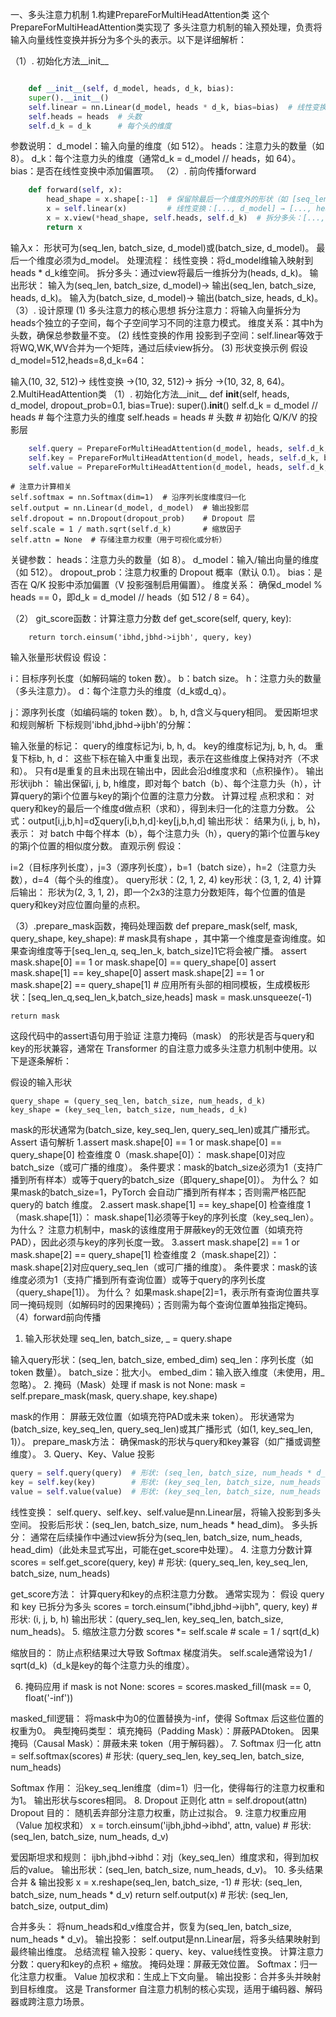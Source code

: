 
一、多头注意力机制
1.构建PrepareForMultiHeadAttention类
这个PrepareForMultiHeadAttention类实现了 多头注意力机制的输入预处理，负责将输入向量线性变换并拆分为多个头的表示。以下是详细解析：

（1）. 初始化方法__init__
```python

    def __init__(self, d_model, heads, d_k, bias):
    super().__init__()
    self.linear = nn.Linear(d_model, heads * d_k, bias=bias)  # 线性变换
    self.heads = heads  # 头数
    self.d_k = d_k      # 每个头的维度 
   ```

参数说明：
d_model：输入向量的维度（如 512）。
heads：注意力头的数量（如 8）。
d_k：每个注意力头的维度（通常d_k = d_model // heads，如 64）。
bias：是否在线性变换中添加偏置项。
（2）. 前向传播forward
```python
    def forward(self, x):
        head_shape = x.shape[:-1]  # 保留除最后一个维度外的形状（如 [seq_len, batch_size]）
        x = self.linear(x)         # 线性变换：[..., d_model] → [..., heads * d_k]
        x = x.view(*head_shape, self.heads, self.d_k)  # 拆分多头：[..., heads, d_k]
        return x 
   ```
输入x：
形状可为(seq_len, batch_size, d_model)或(batch_size, d_model)。
最后一个维度必须为d_model。
处理流程：
线性变换：将d_model维输入映射到heads * d_k维空间。
拆分多头：通过view将最后一维拆分为(heads, d_k)。
输出形状：
输入为(seq_len, batch_size, d_model)→ 输出(seq_len, batch_size, heads, d_k)。
输入为(batch_size, d_model)→ 输出(batch_size, heads, d_k)。
（3）. 设计原理
(1) 多头注意力的核心思想
拆分注意力：将输入向量拆分为heads个独立的子空间，每个子空间学习不同的注意力模式。
维度关系：其中h为头数，确保总参数量不变。
(2) 线性变换的作用
投影到子空间：self.linear等效于将WQ,WK,WV合并为一个矩阵，通过后续view拆分。
(3) 形状变换示例
假设d_model=512,heads=8,d_k=64：

输入(10, 32, 512)→ 线性变换 →(10, 32, 512)→ 拆分 →(10, 32, 8, 64)。
2.MultiHeadAttention类
（1）. 初始化方法__init__
def __init__(self, heads, d_model, dropout_prob=0.1, bias=True):
    super().__init__()
    self.d_k = d_model // heads  # 每个注意力头的维度
    self.heads = heads           # 头数
    # 初始化 Q/K/V 的投影层
```python
    self.query = PrepareForMultiHeadAttention(d_model, heads, self.d_k, bias=bias)
    self.key = PrepareForMultiHeadAttention(d_model, heads, self.d_k, bias=bias)
    self.value = PrepareForMultiHeadAttention(d_model, heads, self.d_k, bias=True)
```
    # 注意力计算相关
    self.softmax = nn.Softmax(dim=1)  # 沿序列长度维度归一化
    self.output = nn.Linear(d_model, d_model)  # 输出投影层
    self.dropout = nn.Dropout(dropout_prob)    # Dropout 层
    self.scale = 1 / math.sqrt(self.d_k)       # 缩放因子
    self.attn = None  # 存储注意力权重（用于可视化或分析）

关键参数：
heads：注意力头的数量（如 8）。
d_model：输入/输出向量的维度（如 512）。
dropout_prob：注意力权重的 Dropout 概率（默认 0.1）。
bias：是否在 Q/K 投影中添加偏置（V 投影强制启用偏置）。
维度关系：
确保d_model % heads == 0，即d_k = d_model // heads（如 512 / 8 = 64）。


（2） git_score函数：计算注意力分数
 def get_score(self, query, key):

        return torch.einsum('ibhd,jbhd->ijbh', query, key)

输入张量形状假设
假设：


i：目标序列长度（如解码端的 token 数）。
b：batch size。
h：注意力头的数量（多头注意力）。
d：每个注意力头的维度（d_k或d_q）。

j：源序列长度（如编码端的 token 数）。
b, h, d含义与query相同。
爱因斯坦求和规则解析
下标规则'ibhd,jbhd->ijbh'的分解：

输入张量的标记：
query的维度标记为i, b, h, d。
key的维度标记为j, b, h, d。
重复下标b, h, d：
这些下标在输入中重复出现，表示在这些维度上保持对齐（不求和）。
只有d是重复的且未出现在输出中，因此会沿d维度求和（点积操作）。
输出形状ijbh：
输出保留i, j, b, h维度，即对每个 batch（b）、每个注意力头（h），计算query的第i个位置与key的第j个位置的注意力分数。
计算过程
点积求和：
对query和key的最后一个维度d做点积（求和），得到未归一化的注意力分数。
公式：output[i,j,b,h]=d∑query[i,b,h,d]⋅key[j,b,h,d]
输出形状：
结果为(i, j, b, h)，表示：
对 batch 中每个样本（b），每个注意力头（h），query的第i个位置与key的第j个位置的相似度分数。
直观示例
假设：

i=2（目标序列长度），j=3（源序列长度），b=1（batch size），h=2（注意力头数），d=4（每个头的维度）。
query形状：(2, 1, 2, 4)
key形状：(3, 1, 2, 4)
计算后输出：
形状为(2, 3, 1, 2)，即一个2x3的注意力分数矩阵，每个位置的值是query和key对应位置向量的点积。

（3）.prepare_mask函数，掩码处理函数
def prepare_mask(self, mask, query_shape, key_shape):
    # mask具有shape ，其中第一个维度是查询维度。如果查询维度等于[seq_len_q, seq_len_k, batch_size]1它将会被广播。
    assert mask.shape[0] == 1 or mask.shape[0] == query_shape[0]
    assert mask.shape[1] == key_shape[0]
    assert mask.shape[2] == 1 or mask.shape[2] == query_shape[1]
    # 应用所有头部的相同模板，生成模板形状：[seq_len_q,seq_len_k,batch_size,heads]
    mask = mask.unsqueeze(-1)

    return mask

这段代码中的assert语句用于验证 注意力掩码（mask） 的形状是否与query和key的形状兼容，通常在 Transformer 的自注意力或多头注意力机制中使用。以下是逐条解析：

假设的输入形状
````
query_shape = (query_seq_len, batch_size, num_heads, d_k)
key_shape = (key_seq_len, batch_size, num_heads, d_k)
````
mask的形状通常为(batch_size, key_seq_len, query_seq_len)或其广播形式。
Assert 语句解析
1.assert mask.shape[0] == 1 or mask.shape[0] == query_shape[0]
检查维度 0（mask.shape[0]）：
mask.shape[0]对应batch_size（或可广播的维度）。
条件要求：mask的batch_size必须为1（支持广播到所有样本）或等于query的batch_size（即query_shape[0]）。
为什么？
如果mask的batch_size=1，PyTorch 会自动广播到所有样本；否则需严格匹配query的 batch 维度。
2.assert mask.shape[1] == key_shape[0]
检查维度 1（mask.shape[1]）：
mask.shape[1]必须等于key的序列长度（key_seq_len）。
为什么？
注意力机制中，mask的该维度用于屏蔽key的无效位置（如填充符PAD），因此必须与key的序列长度一致。
3.assert mask.shape[2] == 1 or mask.shape[2] == query_shape[1]
检查维度 2（mask.shape[2]）：
mask.shape[2]对应query_seq_len（或可广播的维度）。
条件要求：mask的该维度必须为1（支持广播到所有查询位置）或等于query的序列长度（query_shape[1]）。
为什么？
如果mask.shape[2]=1，表示所有查询位置共享同一掩码规则（如解码时的因果掩码）；否则需为每个查询位置单独指定掩码。
（4）forward前向传播
1. 输入形状处理
seq_len, batch_size, _ = query.shape

输入query形状：(seq_len, batch_size, embed_dim)
seq_len：序列长度（如 token 数量）。
batch_size：批大小。
embed_dim：输入嵌入维度（未使用，用_忽略）。
2. 掩码（Mask）处理
if mask is not None:
    mask = self.prepare_mask(mask, query.shape, key.shape)

mask的作用：
屏蔽无效位置（如填充符PAD或未来 token）。
形状通常为(batch_size, key_seq_len, query_seq_len)或其广播形式（如(1, key_seq_len, 1)）。
prepare_mask方法：
确保mask的形状与query和key兼容（如广播或调整维度）。
3. Query、Key、Value 投影
``````python
query = self.query(query)  # 形状: (seq_len, batch_size, num_heads * d_k)
key = self.key(key)        # 形状: (key_seq_len, batch_size, num_heads * d_k)
value = self.value(value)  # 形状: (key_seq_len, batch_size, num_heads * d_v)
``````
线性变换：
self.query、self.key、self.value是nn.Linear层，将输入投影到多头空间。
投影后形状：(seq_len, batch_size, num_heads * head_dim)。
多头拆分：
通常在后续操作中通过view拆分为(seq_len, batch_size, num_heads, head_dim)（此处未显式写出，可能在get_score中处理）。
4. 注意力分数计算
scores = self.get_score(query, key)  # 形状: (query_seq_len, key_seq_len, batch_size, num_heads)

get_score方法：
计算query和key的点积注意力分数。
通常实现为：
假设 query 和 key 已拆分为多头
scores = torch.einsum("ibhd,jbhd->ijbh", query, key)  # 形状: (i, j, b, h)
输出形状：(query_seq_len, key_seq_len, batch_size, num_heads)。
5. 缩放注意力分数
scores *= self.scale  # scale = 1 / sqrt(d_k)

缩放目的：
防止点积结果过大导致 Softmax 梯度消失。
self.scale通常设为1 / sqrt(d_k)（d_k是key的每个注意力头的维度）。

6. 掩码应用
if mask is not None:
    scores = scores.masked_fill(mask == 0, float('-inf'))

masked_fill逻辑：
将mask中为0的位置替换为-inf，使得 Softmax 后这些位置的权重为0。
典型掩码类型：
填充掩码（Padding Mask）：屏蔽PADtoken。
因果掩码（Causal Mask）：屏蔽未来 token（用于解码器）。
7. Softmax 归一化
attn = self.softmax(scores)  # 形状: (query_seq_len, key_seq_len, batch_size, num_heads)

Softmax 作用：
沿key_seq_len维度（dim=1）归一化，使得每行的注意力权重和为1。
输出形状与scores相同。
8. Dropout 正则化
attn = self.dropout(attn)
Dropout 目的：
随机丢弃部分注意力权重，防止过拟合。
9. 注意力权重应用（Value 加权求和）
x = torch.einsum('ijbh,jbhd->ibhd', attn, value)  # 形状: (seq_len, batch_size, num_heads, d_v)

爱因斯坦求和规则：
ijbh,jbhd->ibhd：对j（key_seq_len）维度求和，得到加权后的value。
输出形状：(seq_len, batch_size, num_heads, d_v)。
10. 多头结果合并 & 输出投影
x = x.reshape(seq_len, batch_size, -1)  # 形状: (seq_len, batch_size, num_heads * d_v)
return self.output(x)  # 形状: (seq_len, batch_size, output_dim)

合并多头：
将num_heads和d_v维度合并，恢复为(seq_len, batch_size, num_heads * d_v)。
输出投影：
self.output是nn.Linear层，将多头结果映射到最终输出维度。
总结流程
输入投影：query、key、value线性变换。
计算注意力分数：query和key的点积 + 缩放。
掩码处理：屏蔽无效位置。
Softmax：归一化注意力权重。
Value 加权求和：生成上下文向量。
输出投影：合并多头并映射到目标维度。
这是 Transformer 自注意力机制的核心实现，适用于编码器、解码器或跨注意力场景。

